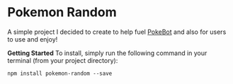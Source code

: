 # Pokemon Random


A simple project I decided to create to help fuel <a href="https://github.com/Wonder-Toast/pokebot">PokeBot</a> and also for users to use and enjoy!


**Getting Started** 
To install, simply run the following command in your terminal (from your project directory):
```
npm install pokemon-random --save

```





